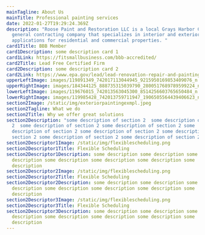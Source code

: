 ```yaml
---
mainTagline: About Us
mainTitle: Professional painting services
date: 2022-01-27T19:29:24.369Z
description: "Roose Paint and Restoration LLC is a local Grays Harbor County
  general contracting company that specializes in interior and exterior paint
  applications for residential and commercial properties. "
card1Title: BBB Member
card1Description: some description card 1
card1Link: https://fitsmallbusiness.com/bbb-accredited/
card2Title: Lead Free Certified Firm
card2Description: some description card 2
card2Link: https://www.epa.gov/lead/lead-renovation-repair-and-painting-program
upperLeftImage: images/119891349_742017113044945_9215950169853409076_n.jpg
upperRightImage: images/184344125_888735315039790_2800517689789599224_n.jpg
lowerLeftImage: images/119676015_742013563045300_8514256603765650484_n.jpg
lowerRightImage: images/119985428_742013759711947_1906505564439406623_n.jpg
section2Image: /static/img/exteriorpaintingexmpl.jpeg
section2Tagline: What we do
section2Title: Why we offer great solutions
section2Description: "some description of section 2  some description of section
  2  some description of section 2 some description of section 2 some
  description of section 2 some description of section 2 some description of
  section 2 some description of section 2 some description of section 2 "
section2Descriptor1Image: /static/img/flexiblescheduling.png
section2Descriptor1Title: Flexible Scheduling
section2Descriptor1Description: some description some description some
  description some description some description some description some
  description
section2Descriptor2Image: /static/img/flexiblescheduling.png
section2Descriptor2Title: Flexible Scheduling
section2Descriptor2Description: some description some description some
  description some description some description some description some
  description
section2Descriptor3Image: /static/img/flexiblescheduling.png
section2Descriptor3Title: Flexible Scheduling
section2Descriptor3Description: some description some description some
  description some description some description some description some
  description
---
```

